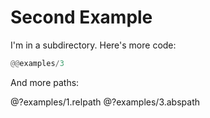 # Second Example

I'm in a subdirectory. Here's more code:

```python
@@examples/3
```

And more paths:

@?examples/1.relpath
@?examples/3.abspath
